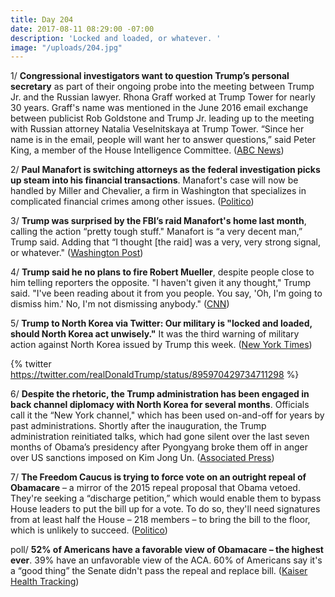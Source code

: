 ```yaml
---
title: Day 204
date: 2017-08-11 08:29:00 -07:00
description: 'Locked and loaded, or whatever. '
image: "/uploads/204.jpg"
---
```


1/ **Congressional investigators want to question Trump’s personal secretary** as part of their ongoing probe into the meeting between Trump Jr. and the Russian lawyer. Rhona Graff worked at Trump Tower for nearly 30 years. Graff's name was mentioned in the June 2016 email exchange between publicist Rob Goldstone and Trump Jr. leading up to the meeting with Russian attorney Natalia Veselnitskaya at Trump Tower. “Since her name is in the email, people will want her to answer questions,” said Peter King, a member of the House Intelligence Committee. ([ABC News](http://abcnews.go.com/Politics/trumps-longtime-secretary-scrutinized-russia-investigators/story?id=49146540))

2/ **Paul Manafort is switching attorneys as the federal investigation picks up steam into his financial transactions**. Manafort's case will now be handled by Miller and Chevalier, a firm in Washington that specializes in complicated financial crimes among other issues. ([Politico](http://www.politico.com/story/2017/08/10/hold-manafort-switching-legal-team-as-feds-crank-up-heat-on-him-hold-241507))

3/ **Trump was surprised by the FBI’s raid Manafort's home last month**, calling the action “pretty tough stuff." Manafort is “a very decent man,” Trump said. Adding that “I thought \[the raid\] was a very, very strong signal, or whatever." ([Washington Post](https://www.washingtonpost.com/news/post-politics/wp/2017/08/10/trump-says-he-was-surprised-by-fbi-raid-of-manaforts-home-which-sent-a-very-strong-signal/))

4/ **Trump said he no plans to fire Robert Mueller**, despite people close to him telling reporters the opposite. "I haven't given it any thought," Trump said. "I've been reading about it from you people. You say, 'Oh, I'm going to dismiss him.' No, I'm not dismissing anybody." ([CNN](http://www.cnn.com/2017/08/10/politics/donald-trump-robert-mueller/index.html))

5/ **Trump to North Korea via Twitter: Our military is "locked and loaded, should North Korea act unwisely."** It was the third warning of military action against North Korea issued by Trump this week. ([New York Times](https://www.nytimes.com/2017/08/11/world/asia/trump-north-korea-locked-and-loaded.html))

{% twitter https://twitter.com/realDonaldTrump/status/895970429734711298 %}

6/ **Despite the rhetoric, the Trump administration has been engaged in back channel diplomacy with North Korea for several months**. Officials call it the “New York channel," which has been used on-and-off for years by past administrations. Shortly after the inauguration, the Trump administration reinitiated talks, which had gone silent over the last seven months of Obama’s presidency after Pyongyang broke them off in anger over US sanctions imposed on Kim Jong Un. ([Associated Press](https://apnews.com/686ac7c761694b28b67793a1d8297145))

7/ **The Freedom Caucus is trying to force vote on an outright repeal of Obamacare** – a mirror of the 2015 repeal proposal that Obama vetoed. They're seeking a “discharge petition,” which would enable them to bypass House leaders to put the bill up for a vote. To do so, they'll need signatures from at least half the House – 218 members – to bring the bill to the floor, which is unlikely to succeed. ([Politico](http://www.politico.com/story/2017/07/19/house-freedom-caucus-obamacare-repeal-vote-240728))

poll/ **52% of Americans have a favorable view of Obamacare – the highest ever**. 39% have an unfavorable view of the ACA. 60% of Americans say it's a “good thing” the Senate didn't pass the repeal and replace bill. ([Kaiser Health Tracking](http://www.kff.org/health-reform/poll-finding/kaiser-health-tracking-poll-august-2017-the-politics-of-aca-repeal-and-replace-efforts/))